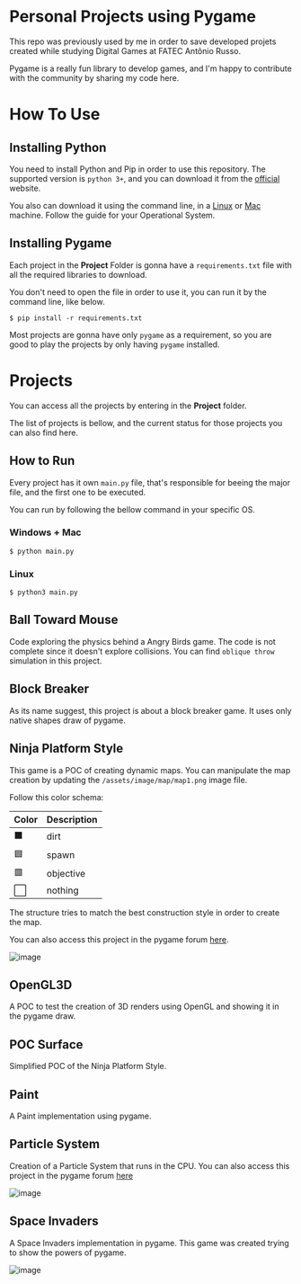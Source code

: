 # Personal Projects using Pygame

This repo was previously used by me in order to save developed projets created while studying Digital Games at FATEC Antônio Russo.

Pygame is a really fun library to develop games, and I'm happy to contribute with the community by sharing my code here.

# How To Use

## Installing Python

You need to install Python and Pip in order to use this repository. The supported version is `python 3+`, and you can download it from the [official](https://www.python.org) website.

You also can download it using the command line, in a [Linux](https://docs.python-guide.org/starting/install3/linux/) or [Mac](https://docs.python-guide.org/starting/install3/osx/) machine. Follow the guide for your Operational System.


## Installing Pygame

Each project in the **Project** Folder is gonna have a `requirements.txt` file with all the required libraries to download.

You don't need to open the file in order to use it, you can run it by the command line, like below.

```
$ pip install -r requirements.txt
```

Most projects are gonna have only `pygame` as a requirement, so you are good to play the projects by only having `pygame` installed.


# Projects

You can access all the projects by entering in the **Project** folder.

The list of projects is bellow, and the current status for those projects you can also find here.

## How to Run

Every project has it own `main.py` file, that's responsible for beeing the major file, and the first one to be executed.

You can run by following the bellow command in your specific OS.

### Windows + Mac
```
$ python main.py
```

### Linux
```
$ python3 main.py
```

## Ball Toward Mouse

Code exploring the physics behind a Angry Birds game. The code is not complete since it doesn't explore collisions. You can find `oblique throw` simulation in this project.

## Block Breaker

As its name suggest, this project is about a block breaker game. It uses only native shapes draw of pygame.

## Ninja Platform Style

This game is a POC of creating dynamic maps. You can manipulate the map creation by updating the `/assets/image/map/map1.png` image file.

Follow this color schema:

| Color | Description |
| ----- | ----------- |
| ⬛ | dirt |
| 🟦 | spawn |
| 🟥 | objective |
| ⬜ | nothing |

The structure tries to match the best construction style in order to create the map.

You can also access this project in the pygame forum [here](https://www.pygame.org/project/3530).

![image](https://user-images.githubusercontent.com/36308052/206822181-a90bce15-e524-47d4-81be-0534f04ac48e.png)


## OpenGL3D

A POC to test the creation of 3D renders using OpenGL and showing it  in the pygame draw.

## POC Surface

Simplified POC of the Ninja Platform Style.

## Paint

A Paint implementation using pygame.

## Particle System

Creation of a Particle System that runs in the CPU.
You can also access this project in the pygame forum [here](https://www.pygame.org/project/3529)

![image](https://user-images.githubusercontent.com/36308052/206822198-96ea1cd0-7f84-4f1d-81ab-a78f05c760f8.png)


## Space Invaders

A Space Invaders implementation in pygame. This game was created trying to show the powers of pygame.

![image](https://user-images.githubusercontent.com/36308052/206822288-e90ad759-f9c9-4525-b1e9-dc2b5da979d9.png)
